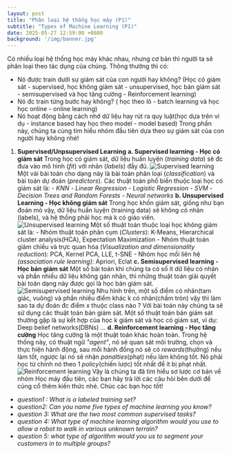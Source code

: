 ```yaml
---
layout: post
title: "Phân loại hệ thống học máy (P1)"
subtitle: "Types of Machine Learning (P1)"
date: 2025-05-27 12:59:00 +0800
background: '/img/banner.jpg'
---
```


Có nhiều loại hệ thống học máy khác nhau, nhưng cơ bản thì người ta sẽ phân loại theo tác dụng của chúng. Thông thường thì có:
- Nó được train dưới sự giám sát của con người hay không? (Học có giám sát - supervised, học không giám sát - unsupervised, học bán  giám sát - semisupervised và học tăng cường - Reinforcement learning)
- Nó đc train từng bước hay không? ( học theo lô - batch learning và học học online - online learning)
- Nó hoạt động bằng cách nhớ dữ liệu hay rút ra quy luật(học dựa trên ví dụ - instance based hay học theo model - model based)
Trong phần này, chúng ta cùng tìm hiểu nhóm đầu tiên dựa theo sự giám sát của con người hay không nhé! 
1. **Supervised/Unpsupervised Learning**
	**a. Supervised learning - Học có giám sát**
		Trong học có giám sát, dữ liệu huấn luyện (*training data*) sẽ đc đưa vào mô hình (*fit*) với nhãn (*labels*) đầy đủ. 
		![Supervised learning](/Blog/img/bai-1-images/Pasted_image_20250527120501.png)
		Một vài bài toán cho dạng này là bài toán phân loại (*classification*) và bài toán dự đoán (*predictors*). 
		Các thuật toán phổ biến thuộc loại học có giám sát là:
		- *KNN*
		*- Linear Regression*
		*- Logistic Regression*
		*- SVM*
		*- Decision Trees and Random Forests*
		*- Neural networks*
	**b. Unsupervised Learning - Học không giám sát**
		Trong học khồn giám sát, giống như bạn đoán mò vậy, dữ liệu huấn luyện (training data) sẽ không có nhãn (labels), và hệ thống phải học mà k có giáo viên. 
		![Unsupervised learning](/Blog/img/bai-1-images/Pasted_image_20250527121009.png)
		Một số thuật toán thuộc loại học không giám sát là:
		- Nhóm thuật toán phân cụm (*Clusters*): K-Means, Hierarchical cluster analysis(HCA), Expectation Maximization
		- Nhóm thuật toán giảm chiều và trực quan hóa (*Visualization and dimensionality reduction*): PCA, Kernel PCA, LLE, t-SNE
		- Nhóm học mối liên hệ *(association rule learning)*: Apriori, Eclat
	**c. Semisupervised learning - Học bán giám sát**
		Một số bài toán khi chúng ta có số ít dữ liệu có nhãn và phần nhiều dữ liệu không gán nhãn, thì những thuật toán giải quyết bài toán dạng này được gọi là học bán giám sát.
		![Semisupervised learning](/Blog/img/bai-1-images/Pasted_image_20250527120501.png)
		Nhu hình trên, một số điểm có nhãn(tam giác, vuông) và phần nhiều điểm khác k có nhãn(chấm tròn) vậy thì làm sao ta dự đoán đc điểm x thuộc class nào ? Với bài toán này chúng ta sẽ sử dụng các thuật toán bán giám sát. 
		Một số thuật toán bán giám sát thường gặp là sự kết hợp của học k giám sát và học có giám sat, ví dụ: Deep belief networks(DBNs) ...
	**d. Reinforcement learning - Học tăng cường**
		Học tăng cường là một thuật toán khác hoàn toàn. Trong hệ thống này, có thuật ngữ *"agent"*, nó sẽ quan sát môi trường, chọn và thực hiện hành động, sau mỗi hành đồng nó sẽ có *rewards*(thường) nếu làm tốt, ngược lại nó sẽ nhận *panalties*(phạt) nếu làm không tốt. Nó phải học từ chính nó theo 1 *policy*(chiến lược) tốt nhất để ít bị phạt nhất.
		![Reinforcement learning](/Blog/img/bai-1-images/Pasted_image_20250527122131.png)
Vậy là chúng ta đã tìm hiểu sơ lược cơ bản về nhóm Học máy đầu tiên, các bạn hãy trả lời các câu hỏi bên dưới để củng cổ thêm kiến thức nhé. Chúc các bạn học tốt!
- *question1 : What is a labeled training set?*
- *question2: Can you name five types of machine learning you know?* 
- *question 3: What are the two most common supervised tasks?*
- *question 4: What type of machine learning algorithm would you use to allow a robot to walk in various unknown terrain?*
- *question 5: what type of algorithm would you us to segment your customers in to multiple groups?* 
